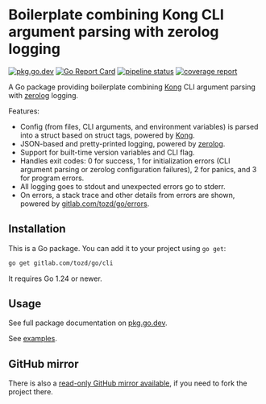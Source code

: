 # Boilerplate combining Kong CLI argument parsing with zerolog logging

[![pkg.go.dev](https://pkg.go.dev/badge/gitlab.com/tozd/go/cli)](https://pkg.go.dev/gitlab.com/tozd/go/cli)
[![Go Report Card](https://goreportcard.com/badge/gitlab.com/tozd/go/cli)](https://goreportcard.com/report/gitlab.com/tozd/go/cli)
[![pipeline status](https://gitlab.com/tozd/go/cli/badges/main/pipeline.svg?ignore_skipped=true)](https://gitlab.com/tozd/go/cli/-/pipelines)
[![coverage report](https://gitlab.com/tozd/go/cli/badges/main/coverage.svg)](https://gitlab.com/tozd/go/cli/-/graphs/main/charts)

A Go package providing boilerplate combining [Kong](https://github.com/alecthomas/kong)
CLI argument parsing with [zerolog](https://gitlab.com/tozd/go/zerolog) logging.

Features:

- Config (from files, CLI arguments, and environment variables) is parsed into a struct
  based on struct tags, powered by [Kong](https://github.com/alecthomas/kong).
- JSON-based and pretty-printed logging, powered by [zerolog](https://gitlab.com/tozd/go/zerolog).
- Support for built-time version variables and CLI flag.
- Handles exit codes: 0 for success, 1 for initialization errors
  (CLI argument parsing or zerolog configuration failures),
  2 for panics, and 3 for program errors.
- All logging goes to stdout and unexpected errors go to stderr.
- On errors, a stack trace and other details from errors are shown,
  powered by [gitlab.com/tozd/go/errors](https://gitlab.com/tozd/go/errors).

## Installation

This is a Go package. You can add it to your project using `go get`:

```sh
go get gitlab.com/tozd/go/cli
```

It requires Go 1.24 or newer.

## Usage

See full package documentation on [pkg.go.dev](https://pkg.go.dev/gitlab.com/tozd/go/cli#section-documentation).

See [examples](./_examples/).

## GitHub mirror

There is also a [read-only GitHub mirror available](https://github.com/tozd/go-cli),
if you need to fork the project there.
